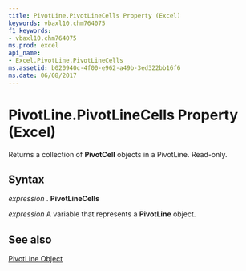 ```yaml
---
title: PivotLine.PivotLineCells Property (Excel)
keywords: vbaxl10.chm764075
f1_keywords:
- vbaxl10.chm764075
ms.prod: excel
api_name:
- Excel.PivotLine.PivotLineCells
ms.assetid: b020940c-4f00-e962-a49b-3ed322bb16f6
ms.date: 06/08/2017
---
```



# PivotLine.PivotLineCells Property (Excel)

Returns a collection of  **PivotCell** objects in a PivotLine. Read-only.


## Syntax

 _expression_ . **PivotLineCells**

 _expression_ A variable that represents a **PivotLine** object.


## See also


[PivotLine Object](Excel.PivotLine.md)

